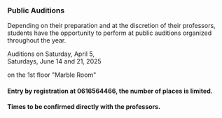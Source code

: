 ### Public Auditions

Depending on their preparation and at the discretion of their professors, students have the opportunity to perform at public auditions organized throughout the year.  

<p class="high-importance">
Auditions on Saturday, April 5,
<br>
Saturdays, June 14 and 21, 2025  
</p>

on the 1st floor "Marble Room"  

#### Entry by registration at 0616564466, the number of places is limited.

#### Times to be confirmed directly with the professors.  

